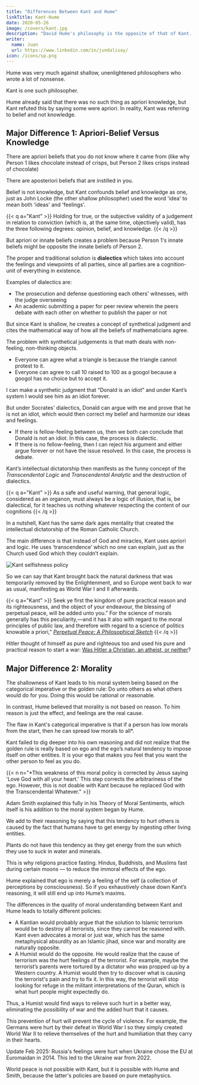 ```yaml
---
title: "Differences Between Kant and Hume"
linkTitle: Kant-Hume
date: 2020-05-26
image: /covers/kant.jpg
description: "David Hume's philosophy is the opposite of that of Kant. Hume already said that there was no such thing as a priori knowledge, but Kant refuted this"
writer:
  name: Juan
  url: https://www.linkedin.com/in/jundalisay/
icon: /icons/sp.png
---
```



Hume was very much against shallow, unenlightened philosophers who wrote a lot of nonsense.

Kant is one such philosopher.

Hume already said that there was no such thing as apriori knowledge, but Kant refuted this by saying some were apriori. In reality, Kant was referring to belief and not knowledge.


## Major Difference 1: Apriori-Belief Versus Knowledge

There are apriori beliefs that you do not know where it came from (like why Person 1 likes chocolate instead of crisps, but Person 2 likes crisps instead of chocolate)

There are aposteriori beliefs that are instilled in you.

Belief is not knowledge, but Kant confounds belief and knowledge as one, just as John Locke (the other shallow philosopher) used the word 'idea' to mean both 'ideas' and 'feelings'.

{{< q a="Kant" >}}
Holding for true, or the subjective validity of a judgement in relation to conviction (which is, at the same time, objectively valid), has the three following degrees: opinion, belief, and knowledge.
{{< /q >}}


But apriori or innate beliefs creates a problem because Person 1's innate beliefs might be opposite the innate beliefs of Person 2. 

The proper and traditional solution is **dialectics** which takes into account the feelings and viewpoints of all parties, since all parties are a cognition-unit of everything in existence. 

Examples of dialectics are:
- The prosecution and defense questioning each others' witnesses, with the judge overseeing
- An academic submitting a paper for peer review wherein the peers debate with each other on whether to publish the paper or not

But since Kant is shallow, he creates a concept of synthetical judgment and cites the mathematical way of how all the beliefs of mathematicians agree. 

The problem with synthetical judgements is that math deals with non-feeling, non-thinking objects.

- Everyone can agree what a triangle is because the triangle cannot protest to it.
- Everyone can agree to call 10 raised to 100 as a googol because a googol has no choice but to accept it.


I can make a synthetic judgment that “Donald is an idiot” and under Kant’s system I would see him as an idiot forever. 

But under Socrates' dialectics, Donald can argue with me and prove that he is not an idiot, which would then correct my belief and harmonize our ideas and feelings. 

- If there is fellow-feeling between us, then we both can conclude that Donald is not an idiot. In this case, the process is dialectic. 
- If there is no fellow-feeling, then I can reject his argument and either argue forever or not have the issue resolved. In this case, the process is debate. 

Kant’s intellectual dictatorship then manifests as the funny concept of the *Transcendental Logic* and *Transcendental Analytic* and the destruction of dialectics.

{{< q a="Kant" >}}
As a safe and useful warning, that general logic, considered as an organon, must always be a logic of illusion, that is, be dialectical, for it teaches us nothing whatever respecting the content of our cognitions
{{< /q >}}


In a nutshell, Kant has the same dark ages mentality that created the intellectual dictatorship of the Roman Catholic Church. 

The main difference is that instead of God and miracles, Kant uses apriori and logic. He uses ‘transcendence’ which no one can explain, just as the Church used God which they couldn’t explain.

![Kant selfishness policy](https://qph.fs.quoracdn.net/main-qimg-d5cf30978e310b99fb8655f40848332d)

So we can say that Kant brought back the natural darkness that was temporarily removed by the Enlightenment, and so Europe went back to war as usual, manifesting as World War I and II afterwards.


{{< q a="Kant" >}}
Seek ye first the kingdom of pure practical reason and its righteousness, and the object of your endeavour, the blessing of perpetual peace, will be added unto you.” For the science of morals generally has this peculiarity,—and it has it also with regard to the moral principles of public law, and therefore with regard to a science of politics knowable a priori,” 
<cite><a href="https://en.wikipedia.org/wiki/Perpetual_Peace:_A_Philosophical_Sketch">Perpetual Peace: A Philosophical Sketch</a></cite>
{{< /q >}}


Hitler thought of himself as pure and righteous too and used his pure and practical reason to start a war: [Was Hitler a Christian, an atheist, or neither](https://www.catholicworldreport.com/2017/10/26/was-hitler-a-christian-an-atheist-or-neither/)?



## Major Difference 2: Morality

The shallowness of Kant leads to his moral system being based on the categorical imperative or the golden rule: Do unto others as what others would do for you. Doing this would be rational or reasonable. 

In contrast, Hume believed that morality is not based on reason. To him reason is just the effect, and feelings are the real cause.

The flaw in Kant's categorical imperative is that if a person has low morals from the start, then he can spread low morals to all*. 

Kant failed to dig deeper into his own reasoning and did not realize that the golden rule is really based on ego and the ego’s natural tendency to impose itself on other entities. It is your ego that makes you feel that you want the other person to feel as you do.

{{< n n="*This weakness of this moral policy is corrected by Jesus saying 'Love God with all your heart.' This step corrects the arbitrariness of the ego. However, this is not doable with Kant because he replaced God with the Transcendental Whatever." >}} 



Adam Smith explained this fully in his Theory of Moral Sentiments, which itself is his addition to the moral system began by Hume. 

We add to their reasoning <!--  on to Smith and Hume and go further to --> by saying that this tendency to hurt others is caused by the fact that humans have to get energy by ingesting other living entities. 

Plants do not have this tendency as they get energy from the sun which they use to suck in water and minerals.

This is why religions practice fasting. Hindus, Buddhists, and Muslims fast during certain moons — to reduce the immoral effects of the ego.

Hume explained that ego is merely a feeling of the self (a collection of perceptions by consciousness). So if you exhaustively chase down Kant’s reasoning, it will still end up into Hume’s maxims.

The differences in the quality of moral understanding between Kant and Hume leads to totally different policies:

- A Kantian would probably argue that the solution to Islamic terrorism would be to destroy all terrorists, since they cannot be reasoned with. Kant even advocates a moral or just war, which has the same metaphysical absurdity as an Islamic jihad, since war and morality are naturally opposite.
- A Humist would do the opposite. He would realize that the cause of terrorism was the hurt feelings of the terrorist. For example, maybe the terrorist’s parents were tortured by a dictator who was propped up by a Western country. A Humist would then try to discover what is causing the terrorist's pain and try to fix it. In this way, the terrorist will stop looking for refuge in the militant interpretations of the Quran, which is what hurt people might expectedly do. 

<!-- that the terrorist’s feelings prompted his mind to organize his reasoning to find ideas (such as those from the Quran) that justify a way to get revenge in order to relieve him of his hurt feelings. -->

Thus, a Humist would find ways to relieve such hurt in a better way, eliminating the possibility of war and the added hurt that it causes. 

This prevention of hurt will prevent the cycle of violence. For example, the Germans were hurt by their defeat in World War I so they simply created World War II to relieve themselves of the hurt and humiliation that they carry in their hearts.

Update Feb 2025: Russia's feelings were hurt when Ukraine chose the EU at Euromaidan in 2014. This led to the Ukraine war from 2022. 


World peace is not possible with Kant, but it is possible with Hume and Smith, because the latter's policies are based on pure metaphysics.
